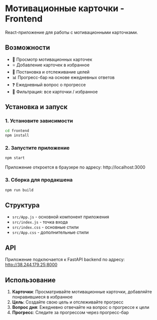 # Мотивационные карточки - Frontend

React-приложение для работы с мотивационными карточками.

## Возможности

- 📱 Просмотр мотивационных карточек
- ⭐ Добавление карточек в избранное
- 🎯 Постановка и отслеживание целей
- 📊 Прогресс-бар на основе ежедневных ответов
- ❓ Ежедневный вопрос о прогрессе
- 🔄 Фильтрация: все карточки / избранное

## Установка и запуск

### 1. Установите зависимости

```bash
cd frontend
npm install
```

### 2. Запустите приложение

```bash
npm start
```

Приложение откроется в браузере по адресу: http://localhost:3000

### 3. Сборка для продакшена

```bash
npm run build
```

## Структура

- `src/App.js` - основной компонент приложения
- `src/index.js` - точка входа
- `src/index.css` - основные стили
- `src/App.css` - дополнительные стили

## API

Приложение подключается к FastAPI backend по адресу: http://38.244.179.25:8000

## Использование

1. **Карточки**: Просматривайте мотивационные карточки, добавляйте понравившиеся в избранное
2. **Цель**: Создайте свою цель и отслеживайте прогресс
3. **Вопрос дня**: Ежедневно отвечайте на вопрос о прогрессе к цели
4. **Прогресс**: Следите за прогрессом через прогресс-бар
